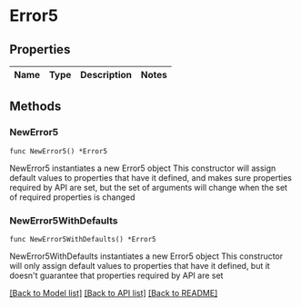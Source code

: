# Error5

## Properties

Name | Type | Description | Notes
------------ | ------------- | ------------- | -------------

## Methods

### NewError5

`func NewError5() *Error5`

NewError5 instantiates a new Error5 object
This constructor will assign default values to properties that have it defined,
and makes sure properties required by API are set, but the set of arguments
will change when the set of required properties is changed

### NewError5WithDefaults

`func NewError5WithDefaults() *Error5`

NewError5WithDefaults instantiates a new Error5 object
This constructor will only assign default values to properties that have it defined,
but it doesn't guarantee that properties required by API are set


[[Back to Model list]](../README.md#documentation-for-models) [[Back to API list]](../README.md#documentation-for-api-endpoints) [[Back to README]](../README.md)


